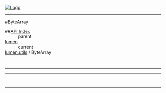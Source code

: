 
[![Logo](../../../images/logo.png)](../../../index.html)

---

#ByteArray


##[API Index](../../../api/index.html#lumen.utils)   
&emsp;&emsp;&emsp;parent    
[lumen](../)     
&emsp;&emsp;&emsp;current    
[lumen.utils](./) / ByteArray

<br/>

---




---



&nbsp;
&nbsp;
&nbsp;

---  


&nbsp;   
&nbsp;   